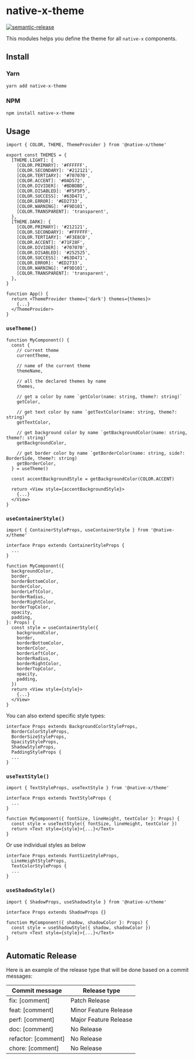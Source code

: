 # native-x-theme

[![semantic-release](https://img.shields.io/badge/%20%20%F0%9F%93%A6%F0%9F%9A%80-semantic--release-e10079.svg)](https://github.com/semantic-release/semantic-release)

This modules helps you define the theme for all `native-x` components.

## Install

### Yarn

```sh
yarn add native-x-theme
```

### NPM

```sh
npm install native-x-theme
```

## Usage

```tsx
import { COLOR, THEME, ThemeProvider } from '@native-x/theme'

export const THEMES = {
  [THEME.LIGHT]: {
    [COLOR.PRIMARY]: '#FFFFFF',
    [COLOR.SECONDARY]: '#212121',
    [COLOR.TERTIARY]: '#707070',
    [COLOR.ACCENT]: '#0AD572',
    [COLOR.DIVIDER]: '#BDBDBD',
    [COLOR.DISABLED]: '#F5F5F5',
    [COLOR.SUCCESS]: '#63D471',
    [COLOR.ERROR]: '#ED2733',
    [COLOR.WARNING]: '#F9D101',
    [COLOR.TRANSPARENT]: 'transparent',
  },
  [THEME.DARK]: {
    [COLOR.PRIMARY]: '#212121',
    [COLOR.SECONDARY]: '#FFFFFF',
    [COLOR.TERTIARY]: '#F3E8C0',
    [COLOR.ACCENT]: '#71F28F',
    [COLOR.DIVIDER]: '#707070',
    [COLOR.DISABLED]: '#252525',
    [COLOR.SUCCESS]: '#63D471',
    [COLOR.ERROR]: '#ED2733',
    [COLOR.WARNING]: '#F9D101',
    [COLOR.TRANSPARENT]: 'transparent',
  },
}

function App() {
  return <ThemeProvider theme={'dark'} themes={themes}>
    {...}
  </ThemeProvider>
}
```

### `useTheme()`

```tsx
function MyComponent() {
  const {
    // current theme
    currentTheme,

    // name of the current theme
    themeName,

    // all the declared themes by name
    themes,

    // get a color by name `getColor(name: string, theme?: string)`
    getColor,

    // get text color by name `getTextColor(name: string, theme?: string)`
    getTextColor,

    // get background color by name `getBackgroundColor(name: string, theme?: string)`
    getBackgroundColor,

    // get border color by name `getBorderColor(name: string, side?: BorderSide, theme?: string)
    getBorderColor,
  } = useTheme()

  const accentBackgroundStyle = getBackgroundColor(COLOR.ACCENT)

  return <View style={accentBackgroundStyle}>
    {...}
  </View>
}
```

### `useContainerStyle()`

```tsx
import { ContainerStyleProps, useContainerStyle } from '@native-x/theme'

interface Props extends ContainerStyleProps {
  ...
}

function MyComponent({
  backgroundColor,
  border,
  borderBottomColor,
  borderColor,
  borderLeftColor,
  borderRadius,
  borderRightColor,
  borderTopColor,
  opacity,
  padding,
}: Props) {
  const style = useContainerStyle({
    backgroundColor,
    border,
    borderBottomColor,
    borderColor,
    borderLeftColor,
    borderRadius,
    borderRightColor,
    borderTopColor,
    opacity,
    padding,
  })
  return <View style={style}>
    {...}
  </View>
}
```

You can also extend specific style types:

```tsx
interface Props extends BackgroundColorStyleProps,
  BorderColorStyleProps,
  BorderSizeStyleProps,
  OpacityStyleProps,
  ShadowStyleProps,
  PaddingStyleProps {
  ...
}
```

### `useTextStyle()`

```tsx
import { TextStyleProps, useTextStyle } from '@native-x/theme'

interface Props extends TextStyleProps {
  ...
}

function MyComponent({ fontSize, lineHeight, textColor }: Props) {
  const style = useTextStyle({ fontSize, lineHeight, textColor })
  return <Text style={style}>{...}</Text>
}
```

Or use individual styles as below

```tsx
interface Props extends FontSizeStyleProps,
  LineHeightStyleProps,
  TextColorStyleProps {
  ...
}
```

### `useShadowStyle()`

```tsx
import { ShadowProps, useShadowStyle } from '@native-x/theme'

interface Props extends ShadowProps {}

function MyComponent({ shadow, shadowColor }: Props) {
  const style = useShadowStyle({ shadow, shadowColor })
  return <Text style={style}>{...}</Text>
}
```

## Automatic Release

Here is an example of the release type that will be done based on a commit messages:

| Commit message      | Release type          |
| ------------------- | --------------------- |
| fix: [comment]      | Patch Release         |
| feat: [comment]     | Minor Feature Release |
| perf: [comment]     | Major Feature Release |
| doc: [comment]      | No Release            |
| refactor: [comment] | No Release            |
| chore: [comment]    | No Release            |
